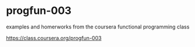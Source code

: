 progfun-003
===========

examples and homerworks from the coursera functional programming class

https://class.coursera.org/progfun-003
